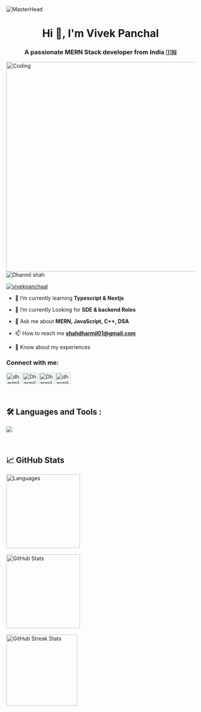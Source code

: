 ![MasterHead](https://repository-images.githubusercontent.com/588181932/e36ec678-7984-4cdd-8e4c-a3932772ff8e)
<h1 align="center">Hi 👋, I'm Vivek Panchal</h1>
<h3 align="center">A passionate MERN Stack developer from India 🇮🇳 </h3>
<img align="right"  alt="Coding" width="560" src="https://i.pinimg.com/originals/3e/9d/52/3e9d52bc38fa287a4cf10dcf8139076d.gif">


<p align="left"> <img src="https://komarev.com/ghpvc/?username=Dharmil shah&label=Profile%20views&color=0e75b6&style=flat" alt="Dharmil shah" /> </p>

<p align="left"> <a href="https://twitter.com/dharmil449" target="blank"><img src="https://img.shields.io/twitter/follow/vivekpanchaal?logo=twitter&style=for-the-badge" alt="vivekpanchaal" /></a> </p>

- 🔭 I’m currently learning **Typescript & Nextjs**

- 🔭 I’m currently Looking for **SDE & backend Roles**

- 💬 Ask me about **MERN, JavaScript, C++, DSA**

- 📫 How to reach me **shahdharmil01@gmail.com**

- 📄 Know about my experiences []()

<h3 align="left">Connect with me:</h3>
<p align="left">
<a href="https://twitter.com/dharmil449" target="blank"><img align="center" src="https://raw.githubusercontent.com/rahuldkjain/github-profile-readme-generator/master/src/images/icons/Social/twitter.svg" alt="dharmil shah" height="30" width="40" /></a>
<a href="https://linkedin.com/in/dharmil03" target="blank"><img align="center" src="https://raw.githubusercontent.com/rahuldkjain/github-profile-readme-generator/master/src/images/icons/Social/linked-in-alt.svg" alt="Dharmil shah" height="30" width="40" /></a>
<a href="https://instagram.com/_dharmil03_" target="blank"><img align="center" src="https://raw.githubusercontent.com/rahuldkjain/github-profile-readme-generator/master/src/images/icons/Social/instagram.svg" alt="Dharmil shah" height="30" width="40" /></a>
<a href="https://www.leetcode.com/Dharmil3" target="blank"><img align="center" src="https://raw.githubusercontent.com/rahuldkjain/github-profile-readme-generator/master/src/images/icons/Social/leet-code.svg" alt="dharmil shah" height="30" width="40" /></a>
</p>
<br>
<div id="badges">

## 🛠️ Languages and Tools :
<p>
  <a href="https://skillicons.dev">
   <img src="https://skillicons.dev/icons?i=javascript,typescript,react,nextjs,nodejs,express,mongodb,html,css,tailwind,scss,cpp,aws,git,github"/>
  </a>
</p>
</div>

<br>

## 📈 GitHub Stats
<div style="display: flex;">
    <div style="margin-right: 10px;">
         <img src="https://github-readme-stats.vercel.app/api/top-langs/?username=Dharmil shah&layout=compact&theme=highcontrast" alt="Languages" style="height: 197px;"><br> <br>
         <img src="https://github-readme-stats.vercel.app/api?username=Dharmil shah&show_icons=true&theme=highcontrast" alt="GitHub Stats" style="height: 197px;"> <br> <br>
        <img src="https://github-readme-streak-stats.herokuapp.com/?user=Dharmil shah&theme=highcontrast" alt="GitHub Streak Stats" style="height: 190px;">
    </div>
</div>
<br>
